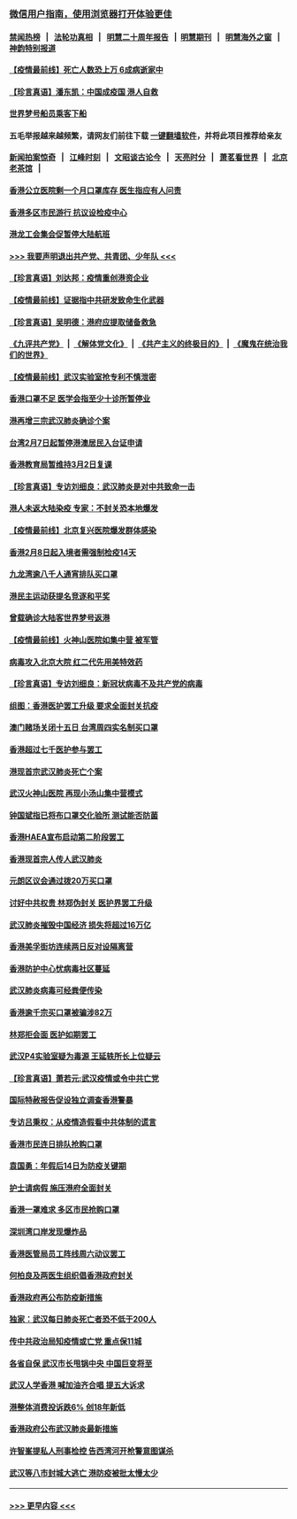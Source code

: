 ### [微信用户指南，使用浏览器打开体验更佳](https://github.com/gfw-breaker/banned-news1/blob/master/indexes/wechat-guide.md?t=0)
#### [禁闻热榜](热点新闻.md?t=0)  &nbsp;&nbsp;|&nbsp;&nbsp; [法轮功真相](https://github.com/gfw-breaker/truth/blob/master/README.md?t=0) &nbsp;&nbsp;|&nbsp;&nbsp; [明慧二十周年报告](https://github.com/gfw-breaker/mh-reports/blob/master/README.md?t=0) &nbsp;&nbsp;|&nbsp;&nbsp;[明慧期刊](https://github.com/gfw-breaker/mh-qikan) &nbsp;&nbsp;|&nbsp;&nbsp; [明慧海外之窗](https://github.com/gfw-breaker/mh-news/blob/master/README.md?t=0) &nbsp;&nbsp;|&nbsp;&nbsp; [神韵特别报道](https://github.com/gfw-breaker/mh-news/blob/master/shenyun.md?t=0)
#### [【疫情最前线】死亡人数恐上万 6成病逝家中](../pages/nsc415/n11856687.md?t=02101733) 
#### [【珍言真语】潘东凯：中国成疫国 港人自救](../pages/nsc415/n11856962.md?t=02101733) 
#### [世界梦号船员乘客下船](../pages/nsc415/n11856883.md?t=02101733) 
#### 五毛举报越来越频繁，请网友们前往下载 [一键翻墙软件](https://github.com/gfw-breaker/ssr-accounts)，并将此项目推荐给亲友
#### [新闻拍案惊奇](https://github.com/gfw-breaker/banned-news1/blob/master/pages/link4.md) &nbsp;&nbsp;|&nbsp;&nbsp; [江峰时刻](https://github.com/gfw-breaker/banned-news1/blob/master/pages/link4.md) &nbsp;&nbsp;|&nbsp;&nbsp; [文昭谈古论今](https://github.com/gfw-breaker/banned-news1/blob/master/pages/link4.md) &nbsp;&nbsp;|&nbsp;&nbsp; [天亮时分](https://github.com/gfw-breaker/banned-news1/blob/master/pages/link4.md) &nbsp;&nbsp;|&nbsp;&nbsp; [萧茗看世界](https://github.com/gfw-breaker/banned-news1/blob/master/pages/link4.md) &nbsp;&nbsp;|&nbsp;&nbsp; [北京老茶馆](https://github.com/gfw-breaker/banned-news1/blob/master/pages/link4.md) &nbsp;&nbsp;|&nbsp;&nbsp; 
#### [香港公立医院剩一个月口罩库存 医生指应有人问责](../pages/nsc415/n11856875.md?t=02101733) 
#### [香港多区市民游行 抗议设检疫中心](../pages/nsc415/n11856866.md?t=02101733) 
#### [港龙工会集会促暂停大陆航班](../pages/nsc415/n11856840.md?t=02101733) 
#### [>>> 我要声明退出共产党、共青团、少年队 <<<](https://github.com/begood0513/goodnews/blob/master/quit/letter.md) 
#### [【珍言真语】刘达邦：疫情重创港资企业](../pages/nsc415/n11854274.md?t=02101733) 
#### [【疫情最前线】证据指中共研发致命生化武器](../pages/nsc415/n11853087.md?t=02101733) 
#### [【珍言真语】吴明德：港府应提取储备救急](../pages/nsc415/n11852734.md?t=02101733) 
#### [《九评共产党》](https://github.com/begood0513/9ping.md/blob/master/README.md) &nbsp;|&nbsp; [《解体党文化》](../../../../jtdwh.md/blob/master/README.md)  &nbsp;|&nbsp; [《共产主义的终极目的》](../../../../gczydzjmd.md/blob/master/README.md) &nbsp;|&nbsp; [《魔鬼在统治我们的世界》](../../../../mgztzwmdsj.md/blob/master/README.md) 
#### [【疫情最前线】武汉实验室抢专利不慎泄密](../pages/nsc415/n11850310.md?t=02101733) 
#### [香港口罩不足 医学会指至少十诊所暂停业](../pages/nsc415/n11850301.md?t=02101733) 
#### [港再增三宗武汉肺炎确诊个案](../pages/nsc415/n11850328.md?t=02101733) 
#### [台湾2月7日起暂停港澳居民入台证申请](../pages/nsc415/n11850304.md?t=02101733) 
#### [香港教育局暂维持3月2日复课](../pages/nsc415/n11850260.md?t=02101733) 
#### [【珍言真语】专访刘细良：武汉肺炎是对中共致命一击](../pages/nsc415/n11849934.md?t=02101733) 
#### [港人未返大陆染疫 专家：不封关恐本地爆发](../pages/nsc415/n11848021.md?t=02101733) 
#### [【疫情最前线】北京复兴医院爆发群体感染](../pages/nsc415/n11847626.md?t=02101733) 
#### [香港2月8日起入境者需强制检疫14天](../pages/nsc415/n11847658.md?t=02101733) 
#### [九龙湾逾八千人通宵排队买口罩](../pages/nsc415/n11847647.md?t=02101733) 
#### [港民主运动获提名竞逐和平奖](../pages/nsc415/n11847633.md?t=02101733) 
#### [曾载确诊大陆客世界梦号返港](../pages/nsc415/n11847608.md?t=02101733) 
#### [【疫情最前线】火神山医院如集中营 被军管](../pages/nsc415/n11847524.md?t=02101733) 
#### [病毒攻入北京大院 红二代先用美特效药](../pages/nsc415/n11847427.md?t=02101733) 
#### [【珍言真语】专访刘细良：新冠状病毒不及共产党的病毒](../pages/nsc415/n11847164.md?t=02101733) 
#### [组图：香港医护罢工升级 要求全面封关抗疫](../pages/nsc415/n11844107.md?t=02101733) 
#### [澳门赌场关闭十五日 台湾周四实名制买口罩](../pages/nsc415/n11845083.md?t=02101733) 
#### [香港超过七千医护参与罢工](../pages/nsc415/n11845051.md?t=02101733) 
#### [港现首宗武汉肺炎死亡个案](../pages/nsc415/n11844998.md?t=02101733) 
#### [武汉火神山医院 再现小汤山集中营模式](../pages/nsc415/n11844763.md?t=02101733) 
#### [钟国斌指已将布口罩交化验所 测试能否防菌](../pages/nsc415/n11842783.md?t=02101733) 
#### [香港HAEA宣布启动第二阶段罢工](../pages/nsc415/n11842723.md?t=02101733) 
#### [香港现首宗人传人武汉肺炎](../pages/nsc415/n11842766.md?t=02101733) 
#### [元朗区议会通过拨20万买口罩](../pages/nsc415/n11842754.md?t=02101733) 
#### [讨好中共权贵 林郑伪封关 医护界罢工升级](../pages/nsc415/n11842359.md?t=02101733) 
#### [武汉肺炎摧毁中国经济 损失将超过16万亿](../pages/nsc415/n11839723.md?t=02101733) 
#### [香港美孚街坊连续两日反对设隔离营](../pages/nsc415/n11839962.md?t=02101733) 
#### [香港防护中心忧病毒社区蔓延](../pages/nsc415/n11839933.md?t=02101733) 
#### [武汉肺炎病毒可经粪便传染](../pages/nsc415/n11839939.md?t=02101733) 
#### [香港逾千宗买口罩被骗涉82万](../pages/nsc415/n11839914.md?t=02101733) 
#### [林郑拒会面 医护如期罢工](../pages/nsc415/n11839892.md?t=02101733) 
#### [武汉P4实验室疑为毒源 王延轶所长上位疑云](../pages/nsc415/n11835543.md?t=02101733) 
#### [【珍言真语】萧若元:武汉疫情或令中共亡党](../pages/nsc415/n11829394.md?t=02101733) 
#### [国际特赦报告促设独立调查香港警暴](../pages/nsc415/n11833845.md?t=02101733) 
#### [专访吕秉权：从疫情造假看中共体制的谎言](../pages/nsc415/n11833813.md?t=02101733) 
#### [香港市民连日排队抢购口罩](../pages/nsc415/n11833794.md?t=02101733) 
#### [袁国勇：年假后14日为防疫关键期](../pages/nsc415/n11831088.md?t=02101733) 
#### [护士请病假 施压港府全面封关](../pages/nsc415/n11831030.md?t=02101733) 
#### [香港一罩难求 多区市民抢购口罩](../pages/nsc415/n11831002.md?t=02101733) 
#### [深圳湾口岸发现爆炸品](../pages/nsc415/n11828802.md?t=02101733) 
#### [香港医管局员工阵线周六动议罢工](../pages/nsc415/n11828762.md?t=02101733) 
#### [何柏良及两医生组织倡香港政府封关](../pages/nsc415/n11828749.md?t=02101733) 
#### [香港政府再公布防疫新措施](../pages/nsc415/n11828716.md?t=02101733) 
#### [独家：武汉每日肺炎死亡者恐不低于200人](../pages/nsc415/n11828240.md?t=02101733) 
#### [传中共政治局知疫情或亡党 重点保11城](../pages/nsc415/n11828145.md?t=02101733) 
#### [各省自保 武汉市长甩锅中央 中国巨变将至](../pages/nsc415/n11828021.md?t=02101733) 
#### [武汉人学香港 喊加油齐合唱 提五大诉求](../pages/nsc415/n11827046.md?t=02101733) 
#### [港整体消费投诉跌6% 创18年新低](../pages/nsc415/n11817280.md?t=02101733) 
#### [香港政府公布武汉肺炎最新措施](../pages/nsc415/n11817152.md?t=02101733) 
#### [许智峯提私人刑事检控 告西湾河开枪警意图谋杀](../pages/nsc415/n11817132.md?t=02101733) 
#### [武汉等八市封城大逃亡 港防疫被批太慢太少](../pages/nsc415/n11817058.md?t=02101733) 

----
#### [ >>> 更早内容 <<< ](../indexes/nsc415-earlier.md)
